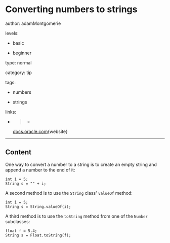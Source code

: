 # Converting numbers to strings
author: adamMontgomerie

levels:

  - basic

  - beginner

type: normal

category: tip

tags:

  - numbers

  - strings

links:

  - >-
    [docs.oracle.com](https://docs.oracle.com/javase/tutorial/java/data/converting.html){website}

---
## Content

One way to convert a number to a string is to create an empty string and append a number to the end of it:
```
int i = 5;
String s = "" + i;
```
A second method is to use the `String` class' `valueOf` method:
```
int i = 5;
String s = String.valueOf(i);
```
A third method is to use the `toString` method from one of the `Number` subclasses:
```
float f = 5.4;
String s = Float.toString(f);
```